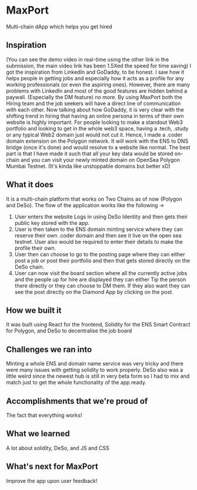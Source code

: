 # MaxPort
Multi-chain dApp which helps you get hired
## Inspiration
(You can see the demo video in real-time using the other link in the submission, the main video link has been 1.5Xed the speed for time saving)
I got the inspiration from LinkedIn and GoDaddy, to be honest. I saw how it helps people in getting jobs and especially how it acts as a profile for any working professionals (or even the aspiring ones). However, there are many problems with LinkedIn and most of the good features are hidden behind a paywall. (Especially the DM feature) no more. By using MaxPort both the Hiring team and the job seekers will have a direct line of communication with each other. 
Now talking about how GoDaddy, it is very clear with the shifting trend in hiring that having an online persona in terms of their own website is highly important. For people looking to make a standout Web3 portfolio and looking to get in the whole web3 space, having a .tech, .study or any typical Web2 domain just would not cut it. Hence, I made a .coder domain extension on the Polygon network. It will work with the ENS to DNS bridge (once it's done) and would resolve to a website like normal. The best part is that I have made it such that all your key data would be stored on-chain and you can visit your newly minted domain on OpenSea Polygon Mumbai Testnet. (It's kinda like unstoppable domains but better xD)

## What it does
It is a multi-chain platform that works on Two Chains as of now (Polygon and DeSo). The flow of the application works like the following ->
1. User enters the website Logs in using DeSo Identity and then gets their public key stored with the app.
2. User is then taken to the ENS domain minting service where they can reserve their own .coder domain and then see it live on the open sea testnet. User also would be required to enter their details to make the profile their own. 
3. User then can choose to go to the posting page where they can either post a job or post their portfolio and then that gets stored directly on the DeSo chain. 
4. User can now visit the board section where all the currently active jobs and the people up for hire are displayed they can either Tip the person there directly or they can choose to DM them. If they also want they can see the post directly on the Diamond App by clicking on the post.

## How we built it
It was built using React for the frontend, Solidity for the ENS Smart Contract for Polygon, and DeSo to decentralise the job board

## Challenges we ran into
Minting a whole ENS and domain name service was very tricky and there were many issues with getting solidity to work properly. DeSo also was a little weird since the newest hub is still in very beta form so I had to mix and match just to get the whole functionality of the app ready. 

## Accomplishments that we're proud of
The fact that everything works!

## What we learned
A lot about solidity, DeSo, and JS and CSS

## What's next for MaxPort
Improve the app upon user feedback!
